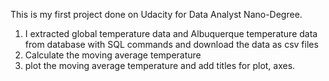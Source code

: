 This is my first project done on Udacity for Data Analyst Nano-Degree. 
1. I extracted global temperature data and Albuquerque temperature data from database with SQL commands and download the data as csv files
2. Calculate the moving average temperature
3. plot the moving average temperature and add titles for plot, axes.

